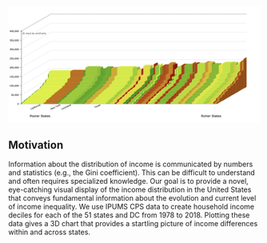 ![logo](logoIncomeVis.png)

## Motivation
Information about the distribution of income is communicated by numbers and statistics (e.g., the Gini coefficient). This can be difficult to understand and often requires specialized knowledge. Our goal is to provide a novel, eye-catching visual display of the income distribution in the United States that conveys fundamental information about the evolution and current level of income inequality. We use IPUMS CPS data to create household income deciles for each of the 51 states and DC from 1978 to 2018. Plotting these data gives a 3D chart that provides a startling picture of income differences within and across states. 
